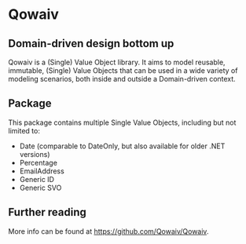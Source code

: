 # Qowaiv

## Domain-driven design bottom up
Qowaiv is a (Single) Value Object library. It aims to model reusable, immutable,
(Single) Value Objects that can be used in a wide variety of modeling scenarios,
both inside and outside a Domain-driven context.

## Package
This package contains multiple Single Value Objects, including but not limited to:
- Date (comparable to DateOnly, but also available for older .NET versions)
- Percentage
- EmailAddress
- Generic ID
- Generic SVO

## Further reading
More info can be found at https://github.com/Qowaiv/Qowaiv.
